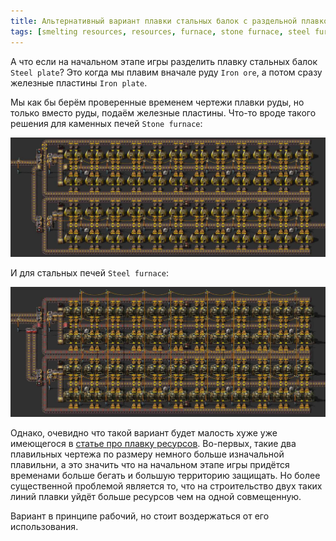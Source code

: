 ```yaml
---
title: Альтернативный вариант плавки стальных балок с раздельной плавкой железной руды и железных плит
tags: [smelting resources, resources, furnace, stone furnace, steel furnaceel]
---
```


А что если на начальном этапе игры разделить плавку стальных балок `Steel plate`? Это когда мы плавим вначале руду `Iron ore`, а потом сразу железные пластины `Iron plate`.

<!-- truncate -->

Мы как бы берём проверенные временем чертежи плавки руды, но только вместо руды, подаём железные пластины. Что-то вроде такого решения для каменных печей `Stone furnace`:

![raw resources production with stone furnace](./screenshot.01.jpg)

И для стальных печей `Steel furnace`:

![raw resources production with steel furnce](./screenshot.02.jpg)

Однако, очевидно что такой вариант будет малость хуже уже имеющегося в [статье про плавку ресурсов](pathname:///RawResourcesProcessing/#чертежи-для-плавки-железной-руды-в-стальные-балки). Во-первых, такие два плавильных чертежа по размеру немного больше изначальной плавильни, а это значить что на начальном этапе игры придётся временами больше бегать и большую территорию защищать. Но более существенной проблемой является то, что на строительство двух таких линий плавки уйдёт больше ресурсов чем на одной совмещенную.

Вариант в принципе рабочий, но стоит воздержаться от его использования.
